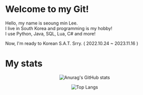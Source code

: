 # Welcome to my Git!
Hello, my name is seoung min Lee.   
I live in South Korea and programming is my hobby!   
I use Python, Java, SQL, Lua, C# and more!   

Now, I'm ready to Korean S.A.T.
Srry. ( 2022.10.24 ~ 2023.11.16 )

# My stats


<div align="center">

![Anurag's GitHub stats](https://github-readme-stats.vercel.app/api?username=MonocledHalfling&show_icons=true&theme=tokyonight)

</div>

<div align="center">

![Top Langs](https://github-readme-stats.vercel.app/api/top-langs/?username=MonocledHalfling&layout=compact&theme=tokyonight)

</div>
